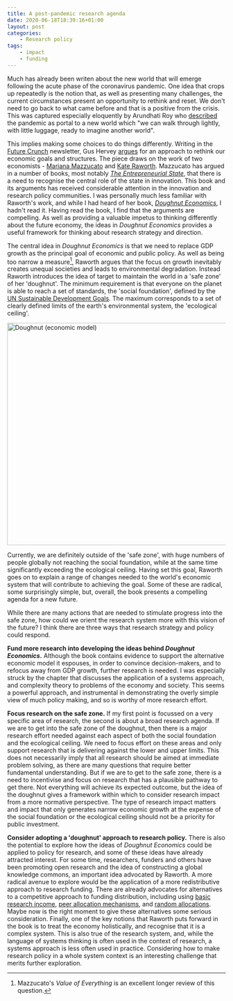 ```yaml
---
title: A post-pandemic research agenda
date: 2020-06-18T18:39:16+01:00
layout: post
categories:
    - Research policy
tags:
    - impact
    - funding
---
```


Much has already been writen about the new world that will emerge following the acute phase of the coronavirus pandemic.
One idea that crops up repeatedly is the notion that, as well as presenting many challenges,
the current circumstances present an opportunity to rethink and reset. 
We don't need to go back to what came before and that is a positive from the crisis.
This was captured especially eloquently by Arundhati Roy who [described](https://www.ft.com/content/10d8f5e8-74eb-11ea-95fe-fcd274e920ca) the pandemic as portal to a new world which
"we can walk through lightly, with little luggage, ready to imagine another world".

This implies making some choices to do things differently.
Writing in the [Future Crunch](https://futurecrunch.substack.com) newsletter,
Gus Hervey [argues](https://futurecrunch.substack.com/p/fc97-portal-economics-part-1) for an approach to rethink our economic goals and structures.
The piece draws on the work of two economists - [Mariana Mazzucato](https://en.wikipedia.org/wiki/Mariana_Mazzucato) and [Kate Raworth](https://en.wikipedia.org/wiki/Kate_Raworth).
Mazzucato has argued in a number of books,
most notably [_The Entrepreneurial State_](https://www.amazon.co.uk/dp/0857282522/), that
there is a need to recognise the central role of the state in innovation.
This book and its arguments has received considerable attention in the innovation and research policy communities.
I was personally much less familiar with Raworth's work, and while I had heard of her book, [_Doughnut Economics_](https://www.amazon.co.uk/dp/1847941397/), I hadn't read it.
Having read the book, I find that the arguments are compelling.
As well as providing a valuable impetus to thinking differently about the future economy,
the ideas in _Doughnut Economics_ provides a useful framework for thinking about research strategy and direction.

<!--The principles of the doughnut-->

The central idea in _Doughnut Economics_ is that we need to replace GDP growth as the principal goal of economic and public policy.
As well as being too narrow a measure[^value],
Raworth argues that the focus on growth inevitably creates unequal societies and leads to environmental degradation.
Instead Raworth introduces the idea of target to maintain the world in a 'safe zone' of her 'doughnut'.
The minimum requirement is that everyone on the planet is able to reach a set of standards, the 'social foundation',
defined by the [UN Sustainable Development Goals](https://www.un.org/sustainabledevelopment/sustainable-development-goals/).
The maximum corresponds to a set of clearly defined limits of the earth's environmental system, the 'ecological ceiling'.

<a title="DoughnutEconomics / CC BY-SA (https://creativecommons.org/licenses/by-sa/4.0)" href="https://commons.wikimedia.org/wiki/File:Doughnut_(economic_model).jpg"><img width="512" alt="Doughnut (economic model)" src="https://upload.wikimedia.org/wikipedia/commons/thumb/1/12/Doughnut_%28economic_model%29.jpg/512px-Doughnut_%28economic_model%29.jpg"></a>

Currently, we are definitely outside of the 'safe zone',
with huge numbers of people globally not reaching the social foundation,
while at the same time significantly exceeding the ecological ceiling.
Having set this goal,
Raworth goes on to explain a range of changes needed to the world's economic system
that will contribute to achieving the goal.
Some of these are radical,
some surprisingly simple,
but, overall, the book presents a compelling agenda for a new future.

[^value]: Mazzucato's _Value of Everything_ is an excellent longer review of this question.

While there are many actions that are needed to stimulate progress into the safe zone,
how could we orient the research system more with this vision of the future?
I think there are three ways that research strategy and policy could respond.

**Fund more research into developing the ideas behind _Doughnut Economics_.**
Although the book contains evidence to support the alternative economic model it espouses,
in order to convince decision-makers,
and to refocus away from GDP growth,
further research is needed.
I was especially struck by the chapter that discusses the application of a systems approach,
and complexity theory to problems of the economy and society.
This seems a powerful approach,
and instrumental in demonstrating the overly simple view of much policy making,
and so is worthy of more research effort.

**Focus research on the safe zone.**
If my first point is focussed on a very specific area of research,
the second is about a broad research agenda.
If we are to get into the safe zone of the doughnut,
then there is a major research effort needed against each aspect of both the social foundation
and the ecological ceiling.
We need to focus effort on these areas and only support research that is delivering against the lower and upper limits.
This does not necessarily imply that all research should be aimed at immediate problem solving,
as there are many questions that require better fundamental understanding.
But if we are to get to the safe zone,
there is a need to incentivise and focus on research that has a plausible pathway to get there.
Not everything will achieve its expected outcome,
but the idea of the doughnut gives a framework within which to consider research impact from a more normative perspective.
The type of research impact matters and
impact that only generates narrow economic growth at the expense of the social foundation or the ecological ceiling should not be a priority for public investment.

**Consider adopting a 'doughnut' approach to research policy.**
There is also the potential to explore how the ideas of _Doughnut Economics_ could be applied to policy for research,
and some of these ideas have already attracted interest.
For some time,
researchers, funders and others have been promoting open research and the idea of constructing a global knowledge commons,
an important idea advocated by Raworth.
A more radical avenue to explore would be the application of a more redistributive approach to research funding.
There are already advocates for alternatives to a competitive approach to funding distribution,
including using [basic research income](https://journals.plos.org/plosone/article?id=10.1371/journal.pone.0183967), [peer allocation mechanisms](https://www.embopress.org/doi/full/10.1002/embr.201338068), and [random allocations](https://riviste.unimi.it/index.php/roars/article/view/3834).
Maybe now is the right moment to give these alternatives some serious consideration.
Finally, one of the key notions that Raworth puts forward in the book is to treat the economy holistically,
and recognise that it is a complex system.
This is also true of the research system, and,
while the language of systems thinking is often used in the context of research,
a systems approach is less often used in practice.
Considering how to make research policy in a whole system context is an interesting challenge
that merits further exploration.